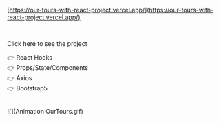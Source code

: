 [https://our-tours-with-react-project.vercel.app/](https://our-tours-with-react-project.vercel.app/)

<br>

Click here to see the project
<br>

👉 React Hooks <br>
👉 Props/State/Components <br>
👉 Axios <br>
👉 Bootstrap5 <br>

<br>
![](Animation OurTours.gif)
